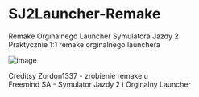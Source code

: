 # SJ2Launcher-Remake
Remake Orginalnego Launcher Symulatora Jazdy 2<br/>
Praktycznie 1:1 remake orginalnego launchera

![image](https://github.com/SJ2Revive/SJ2Launcher-Remake/assets/65111609/d8fba641-106c-482d-a82d-f0778d7224c6)


Creditsy
Zordon1337 - zrobienie remake'u<br/>
Freemind SA - Symulator Jazdy 2 i Orginalny Launcher
